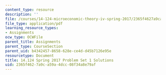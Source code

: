 ```yaml
---
content_type: resource
description: ''
file: /courses/14-124-microeconomic-theory-iv-spring-2017/2365f4627a9ca59a4dcc08f34a8e79af_MIT14_124S17_Pset1_sol.pdf
file_type: application/pdf
learning_resource_types:
- Assignments
ocw_type: OCWFile
parent_title: Assignments
parent_type: CourseSection
parent_uid: b4342457-8658-628e-ce4d-d45b7126e95e
resourcetype: Document
title: 14.124 Spring 2017 Problem Set 1 Solutions
uid: 2365f462-7a9c-a59a-4dcc-08f34a8e79af
---
```

